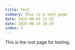 ```yaml
---
title: Test
summary: This is a test page
date: 2025-06-01 21:52
date: 2025-06-15 16:35
index: 5
---
```


This is the root page for testing.